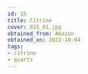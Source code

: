 ```yaml
---
id: 15 
title: Citrine
cover: 015_01.jpg
obtained_from: Amazon
obtained_on: 2022-10-04
tags:
- citrine
- quartz
---
```

